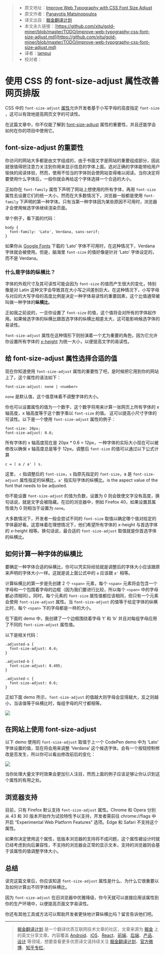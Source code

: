 
> * 原文地址：[Improve Web Typography with CSS Font Size Adjust](https://www.sitepoint.com/improve-web-typography-css-font-size-adjust/?utm_source=SitePoint&utm_medium=email&utm_campaign=Versioning)
> * 原文作者：[Panayotis Matsinopoulos](https://www.sitepoint.com/author/pmatsinopoulos/)
> * 译文出自：[掘金翻译计划](https://github.com/xitu/gold-miner)
> * 本文永久链接：[https://github.com/xitu/gold-miner/blob/master/TODO/improve-web-typography-css-font-size-adjust.md](https://github.com/xitu/gold-miner/blob/master/TODO/improve-web-typography-css-font-size-adjust.md)
> * 译者：[lampui](https://github.com/lampui)
> * 校对者：

# 使用 CSS 的 font-size-adjust 属性改善网页排版

CSS 中的 `font-size-adjust` [属性](https://drafts.csswg.org/css-fonts-3/#propdef-font-size-adjust)允许开发者基于小写字母的高度指定 `font-size` ，这可以有效地提高网页文字的可读性。

在这篇文章中，你不仅能了解到 [font-size-adjust](https://drafts.csswg.org/css-fonts-3/#propdef-font-size-adjust) 属性的重要性，并且还能学会如何在你的项目中使用它。

## font-size-adjust 的重要性

你访问的网站大多都是由文字组成的，由于书面文字是网站的重要组成部分，因此就很值得把注意力关注到你用来显示信息的字体上面。选对正确的字体能带给用户愉快的阅读体验，然而，使用不恰当的字体则会使网站变得难以阅读。当你决定将要使用什么字体后，一般你就会再给这个字体选择一个合适的大小。

正如你在 `font-family` 属性下声明了网站上想使用的所有字体，再用 `font-size` 属性去设置它们的统一大小，然而在大多数情况下，浏览器一般都是使用 `font-family` 下声明的第一种字体。只有当第一种字体因为某些原因不可用时，浏览器才会使用候选字体继续渲染页面。

举个例子，看下面的代码：

```
body {
  font-family: 'Lato', Verdana, sans-serif;
}
```

如果你从 [Google Fonts](https://fonts.google.com/?query=lato&selection.family=Lato) 下载的 ‘Lato’ 字体不可用时，在这种情况下，Verdana 字体就会被使用。但是，脑海里 `font-size` 的值好像是针对 ‘Lato’ 字体设定的，而不是 Verdana。

### 什么是字体的纵横比？

字体的外观尺寸及其可读性可能会因为 `font-size` 的值而产生很大的变化，特别像是对 Latin 这种文字会导致其在大小写之间差别巨大。在这种情况下，小写字母与对应的大写字母的高度比例是决定一种字体易读性的重要因素，这个比值通常被叫做一种字体的**纵横比**。

正如我之前说的，一旦你设置了 `font-size` 的值，这个值将会对所有的字体起作用。如果候选字体的纵横比跟首选字体的纵横比相差太大，这可能影响候选字体的易读性。

`font-size-adjust` 属性在这种情形下则扮演着一个尤为重要的角色，因为它允许你设置所有字体的 [x-height](https://typedecon.com/blogs/type-glossary/x-height/) 为统一大小，以便提高文字的易读性。

## 给 font-size-adjust 属性选择合适的值

现在你知道使用 `font-size-adjust` 属性的重要性了吧，是时候把它用到你的网站上了。这个属性的语法如下：

```
font-size-adjust: none | <number>
```

`none` 是默认值，这个值意味着不调整字体的大小。

你也可以设置属性的值为一个数字，这个数字将用来计算一张网页上所有字体的 x 轴高度，x 轴高度等于这个数字乘以 `font-size` 的值。 这可以提高小尺寸字体的可读性。以下是一个使用 `font-size-adjust` 属性的例子：

```
font-size: 20px;
font-size-adjust: 0.6;
```

所有字体的 x 轴高度现在是 20px * 0.6 = 12px，一种字体的实际大小现在可以被修改以确保 x 轴高度总是等于 12px。调整后 `font-size` 的值可以通过以下公式计算

```
c = ( a / a' ) s.
```

这里， `c` 指调整后的 `font-size`，`s` 指原先指定的 `font-size`，a 是 `font-size-adjust` 属性指定的纵横比，`a'` 指实际字体的纵横比。is the aspect value of the font that needs to be adjusted.

你不能设置 `font-size-adjust` 的值为负数，设置为 0 则会致使文字没有高度，换句话说，就是文字会被隐藏。在旧的浏览器中，例如 Firefox 40，如果设置其属性值为 0 则相当于设置为 `none`。

大多数情况下，开发者一般会尝试不同的 `font-size` 取值以确定哪个值对给定的字体最好看。这意味着在理想情况下，他们希望所有字体的 x-height 与首选字体的 x-height 相等。换句话说，最合适的 `font-size-adjust` 取值就是你首选字体的纵横比。

## 如何计算一种字体的纵横比

要确定一种字体合适的纵横比，你可以凭实际经验就是调整后的字体大小应该跟原来声明的字体大小一样。这就是说上面公式中的 `a` 应该跟 `a'` 相等。

计算纵横比的第一步是先创建 2 个 `<span>` 元素，每个 `<span>` 元素将会包含一个字母和一个包围着字母的边框（因为我们要进行比较，所以每个 `<span>` 中的字母都必须相同）。同时，每个元素的 `font-size` 属性值都应该相同，但只有一个元素会使用 `font-size-adjust` 属性。当 `font-size-adjust` 的值等于给定字体的纵横比时，每个 `<span>` 下的字母都是一样的大小。

在下面的 demo 中，我创建了一个边框围绕着字母 ‘t’ 和 ‘b’ 并且对每组字母应用了不同的 `font-size-adjust` 属性值。

以下是相关代码：

```
.adjusted-a {
  font-size-adjust: 0.4;
}

.adjusted-b {
  font-size-adjust: 0.495;
}

.adjusted-c {
  font-size-adjust: 0.6;
}
```

正如下面 demo 所示，`font-size-adjust` 的值越大则字母会显得越大，反之则越小，当该值等于纵横比时，每组字母的尺寸都相等。

[![](http://oiklhfczu.bkt.clouddn.com/1504780206%281%29.jpg)](https://codepen.io/SitePoint/pen/YxxbMp)

## 在网站上使用 font-size-adjust

以下 demo 使用的 `font-size-adjust` 取值于上一个 CodePen demo 中为 ‘Lato’ 字体设置的值，现在将会用来调整 ‘Verdana’ 这个候选字体。会有一个按钮控制修改是否发生，所以你可以看出修改前后的变化：

[![](http://oiklhfczu.bkt.clouddn.com/1504780255%281%29.jpg)](https://codepen.io/SitePoint/pen/KvvLOr)

当你处理大量文字时效果会更加引人注目，然而上面的例子应该足够让你认识到这个属性的有用之处。

## 浏览器支持

目前，只有 Firefox 默认支持 `font-size-adjust` 属性。Chrome 和 Opera 分别从 43 和 30 版本开始作为试验特性予以支持，开发者需前往 chrome://flags 中开启 “Experimental Web Platform Features” 选项。Edge 和 Safari 不支持这个属性。

如果你决定使用这个属性，低版本浏览器的支持将不成问题，这个属性被设计时就已经考虑到向后兼容性，不支持的浏览器会正常的显示文本，支持的浏览器则会基于该属性的值调整字体大小。

## 总结

读完这篇文章后，你应该知道 `font-size-adjust` 属性是什么、为什么它很重要以及如何计算出不同字体的纵横比。

因为 `font-size-adjust` 在旧浏览器中优雅降级，你今天就可以直接应用该属性到你的生产环境中，以便提高页面文字易读性。

你还有其他工具或方法可以帮助开发者更快地计算纵横比吗？留言告诉他们吧。


---

> [掘金翻译计划](https://github.com/xitu/gold-miner) 是一个翻译优质互联网技术文章的社区，文章来源为 [掘金](https://juejin.im) 上的英文分享文章。内容覆盖 [Android](https://github.com/xitu/gold-miner#android)、[iOS](https://github.com/xitu/gold-miner#ios)、[React](https://github.com/xitu/gold-miner#react)、[前端](https://github.com/xitu/gold-miner#前端)、[后端](https://github.com/xitu/gold-miner#后端)、[产品](https://github.com/xitu/gold-miner#产品)、[设计](https://github.com/xitu/gold-miner#设计) 等领域，想要查看更多优质译文请持续关注 [掘金翻译计划](https://github.com/xitu/gold-miner)、[官方微博](http://weibo.com/juejinfanyi)、[知乎专栏](https://zhuanlan.zhihu.com/juejinfanyi)。
